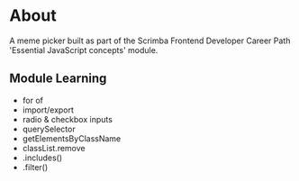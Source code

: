 # About

A meme picker built as part of the Scrimba Frontend Developer Career Path 'Essential JavaScript concepts' module.

## Module Learning

-   for of
-   import/export
-   radio & checkbox inputs
-   querySelector
-   getElementsByClassName
-   classList.remove
-   .includes()
-   .filter()